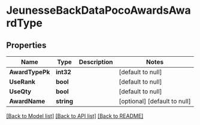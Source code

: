 # JeunesseBackDataPocoAwardsAwardType

## Properties
Name | Type | Description | Notes
------------ | ------------- | ------------- | -------------
**AwardTypePk** | **int32** |  | [default to null]
**UseRank** | **bool** |  | [default to null]
**UseQty** | **bool** |  | [default to null]
**AwardName** | **string** |  | [optional] [default to null]

[[Back to Model list]](../README.md#documentation-for-models) [[Back to API list]](../README.md#documentation-for-api-endpoints) [[Back to README]](../README.md)


